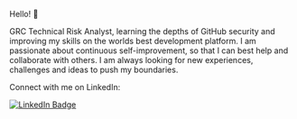 
Hello! 👋 

GRC Technical Risk Analyst, learning the depths of GitHub security and improving my skills on the worlds best development platform. 
I am passionate about continuous self-improvement, so that I can best help and collaborate with others. I am always looking for new experiences, challenges and ideas to push my boundaries. 

Connect with me on LinkedIn: <div id="badges"> <a href="https://www.linkedin.com/in/neil-dewakar-785233113/">
    <img src="https://img.shields.io/badge/LinkedIn-blue?style=for-the-badge&logo=linkedin&logoColor=red" alt="LinkedIn Badge"/>
  </a>
</div>
